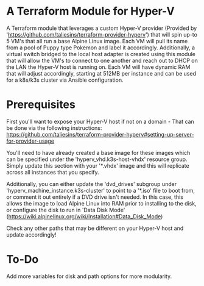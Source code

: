 # A Terraform Module for Hyper-V
A Terraform module that leverages a custom Hyper-V provider (Provided by 'https://github.com/taliesins/terraform-provider-hyperv') that will spin up-to 5 VM's that all run a base Alpine Linux image. Each VM will pull its name from a pool of Puppy type Pokemon and label it accordingly. Additionally, a virtual switch bridged to the local host adapter is created using this module that will allow the VM's to connect to one another and reach out to DHCP on the LAN the Hyper-V host is running on. Each VM will have dynamic RAM that will adjust accordingly, starting at 512MB per instance and can be used for a k8s/k3s cluster via Ansible configuration.

# Prerequisites

First you'll want to expose your Hyper-V host if not on a domain - That can be done via the following instructions: https://github.com/taliesins/terraform-provider-hyperv#setting-up-server-for-provider-usage

You'll need to have already created a base image for these images which can be specified under the 'hyperv_vhd.k3s-host-vhdx' resource group. Simply update this section with your '*.vhdx' image and this will replicate across all instances that you specify.

Additionally, you can either update the 'dvd_drives' subgroup under 'hyperv_machine_instance.k3s-cluster' to point to a '*.iso' file to boot from, or comment it out entirely if a DVD drive isn't needed. In this case, this allows the image to load Alpine Linux into RAM prior to installing to the disk, or configure the disk to run in 'Data Disk Mode' (https://wiki.alpinelinux.org/wiki/Installation#Data_Disk_Mode)

Check any other paths that may be different on your Hyper-V host and update accordingly!

# To-Do

Add more variables for disk and path options for more modularity.